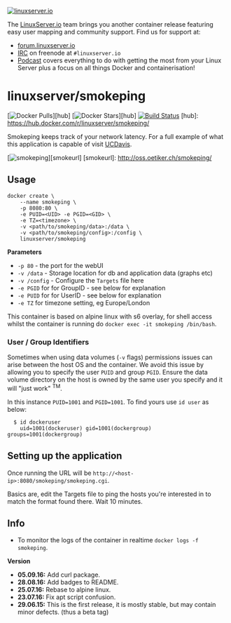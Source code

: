 [linuxserverurl]: https://linuxserver.io
[forumurl]: https://forum.linuxserver.io
[ircurl]: https://www.linuxserver.io/index.php/irc/
[podcasturl]: https://www.linuxserver.io/index.php/category/podcast/

[![linuxserver.io](https://www.linuxserver.io/wp-content/uploads/2015/06/linuxserver_medium.png)][linuxserverurl]

The [LinuxServer.io][linuxserverurl] team brings you another container release featuring easy user mapping and community support. Find us for support at:
* [forum.linuxserver.io][forumurl]
* [IRC][ircurl] on freenode at `#linuxserver.io`
* [Podcast][podcasturl] covers everything to do with getting the most from your Linux Server plus a focus on all things Docker and containerisation!

# linuxserver/smokeping
[![Docker Pulls](https://img.shields.io/docker/pulls/linuxserver/smokeping.svg)][hub]
[![Docker Stars](https://img.shields.io/docker/stars/linuxserver/smokeping.svg)][hub]
[![Build Status](http://jenkins.linuxserver.io:8080/buildStatus/icon?job=Dockers/LinuxServer.io/linuxserver-smokeping)](http://jenkins.linuxserver.io:8080/job/Dockers/job/LinuxServer.io/job/linuxserver-smokeping/)
[hub]: https://hub.docker.com/r/linuxserver/smokeping/

Smokeping keeps track of your network latency. For a full example of what this application is capable of visit [UCDavis](http://smokeping.ucdavis.edu/cgi-bin/smokeping.fcgi).

[![smokeping](http://oss.oetiker.ch/smokeping/inc/smokeping-logo.png)][smokeurl]
[smokeurl]: http://oss.oetiker.ch/smokeping/

## Usage

```
docker create \
	--name smokeping \
	-p 8080:80 \
	-e PUID=<UID> -e PGID=<GID> \
	-e TZ=<timezone> \
	-v <path/to/smokeping/data>:/data \
	-v <path/to/smokeping/config>:/config \
	linuxserver/smokeping
```


**Parameters**

* `-p 80` - the port for the webUI
* `-v /data` - Storage location for db and application data (graphs etc)
* `-v /config` - Configure the `Targets` file here
* `-e PGID` for for GroupID - see below for explanation
* `-e PUID` for for UserID - see below for explanation
* `-e TZ` for timezone setting, eg Europe/London

This container is based on alpine linux with s6 overlay, for shell access whilst the container is running do `docker exec -it smokeping /bin/bash`.

### User / Group Identifiers

Sometimes when using data volumes (`-v` flags) permissions issues can arise between the host OS and the container. We avoid this issue by allowing you to specify the user `PUID` and group `PGID`. Ensure the data volume directory on the host is owned by the same user you specify and it will "just work" <sup>TM</sup>.

In this instance `PUID=1001` and `PGID=1001`. To find yours use `id user` as below:

```
  $ id dockeruser
    uid=1001(dockeruser) gid=1001(dockergroup) groups=1001(dockergroup)
```

## Setting up the application 

Once running the URL will be `http://<host-ip>:8080/smokeping/smokeping.cgi`.

Basics are, edit the Targets file to ping the hosts you're interested in to match the format found there. 
Wait 10 minutes.

## Info

* To monitor the logs of the container in realtime `docker logs -f smokeping`.


**Version**

+ **05.09.16:** Add curl package.
+ **28.08.16:** Add badges to README.
+ **25.07.16:** Rebase to alpine linux.
+ **23.07.16:** Fix apt script confusion.
+ **29.06.15:** This is the first release, it is mostly stable, but may contain minor defects. (thus a beta tag)
